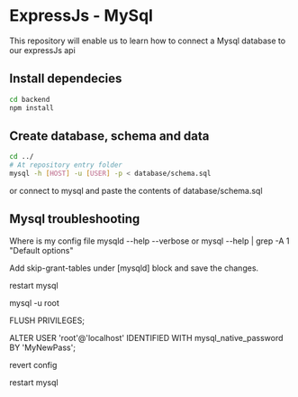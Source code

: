 # ExpressJs - MySql
This repository will enable us to learn how to connect a Mysql database to our expressJs api

## Install dependecies
```bash
cd backend
npm install
```

## Create database, schema and data
```bash
cd ../  
# At repository entry folder
mysql -h [HOST] -u [USER] -p < database/schema.sql
```
or connect to mysql and paste the contents of database/schema.sql

## Mysql troubleshooting
Where is my config file
mysqld --help --verbose
or 
mysql --help | grep -A 1 "Default options"

Add skip-grant-tables under [mysqld] block and save the changes.

restart mysql

mysql -u root

FLUSH PRIVILEGES;

ALTER USER 'root'@'localhost' IDENTIFIED WITH mysql_native_password BY 'MyNewPass';

revert config

restart mysql
